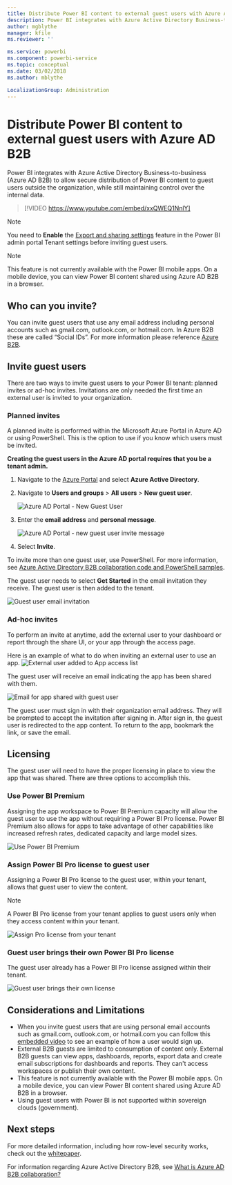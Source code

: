 ```yaml
---
title: Distribute Power BI content to external guest users with Azure AD B2B
description: Power BI integrates with Azure Active Directory Business-to-business (Azure AD B2B) to allow secure distribution of Power BI content to guest users outside the organization.
author: mgblythe
manager: kfile
ms.reviewer: ''

ms.service: powerbi
ms.component: powerbi-service
ms.topic: conceptual
ms.date: 03/02/2018
ms.author: mblythe

LocalizationGroup: Administration
---
```

# Distribute Power BI content to external guest users with Azure AD B2B

Power BI integrates with Azure Active Directory Business-to-business (Azure AD B2B) to allow secure distribution of Power BI content to guest users outside the organization, while still maintaining control over the internal data.

> [!VIDEO https://www.youtube.com/embed/xxQWEQ1NnlY]

> [!NOTE]
> You need to **Enable** the [Export and sharing settings](service-admin-portal.md#export-and-sharing-settings) feature in the Power BI admin portal Tenant settings before inviting guest users.

> [!NOTE]
> This feature is not currently available with the Power BI mobile apps. On a mobile device, you can view Power BI content shared using Azure AD B2B in a browser. 

## Who can you invite?

You can invite guest users that use any email address including personal accounts such as gmail.com, outlook.com, or hotmail.com. In Azure B2B these are called “Social IDs”. For more information please reference [Azure B2B](https://docs.microsoft.com/en-us/azure/active-directory/active-directory-b2b-what-is-azure-ad-b2b).

## Invite guest users

There are two ways to invite guest users to your Power BI tenant: planned invites or ad-hoc invites. Invitations are only needed the first time an external user is invited to your organization.

### Planned invites

A planned invite is performed within the Microsoft Azure Portal in Azure AD or using PowerShell. This is the option to use if you know which users must be invited. 

**Creating the guest users in the Azure AD portal requires that you be a tenant admin.**

1. Navigate to the [Azure Portal](https://portal.azure.com) and select **Azure Active Directory**.

2. Navigate to **Users and groups** > **All users** > **New guest user**.

    ![Azure AD Portal - New Guest User](media/service-admin-azure-ad-b2b/azuread-portal-new-guest-user.png)

3. Enter the **email address** and **personal message**.

    ![Azure AD Portal - new guest user invite message](media/service-admin-azure-ad-b2b/azuread-portal-invite-message.png)

4. Select **Invite**.

To invite more than one guest user, use PowerShell. For more information, see [Azure Active Directory B2B collaboration code and PowerShell samples](https://docs.microsoft.com/azure/active-directory/active-directory-b2b-code-samples).

The guest user needs to select **Get Started** in the email invitation they receive. The guest user is then added to the tenant.

![Guest user email invitation](media/service-admin-azure-ad-b2b/guest-user-invite-email.png)

### Ad-hoc invites

To perform an invite at anytime, add the external user to your dashboard or report through the share UI, or your app through the access page.

Here is an example of what to do when inviting an external user to use an app.
![External user added to App access list](media/service-admin-azure-ad-b2b/power-bi-app-access.png)

The guest user will receive an email indicating the app has been shared with them.

![Email for app shared with guest user](media/service-admin-azure-ad-b2b/guest-user-invite-email2.png)

The guest user must sign in with their organization email address. They will be prompted to accept the invitation after signing in. After sign in, the guest user is redirected to the app content. To return to the app, bookmark the link, or save the email.

## Licensing

The guest user will need to have the proper licensing in place to view the app that was shared. There are three options to accomplish this.

### Use Power BI Premium

Assigning the app workspace to Power BI Premium capacity will allow the guest user to use the app without requiring a Power BI Pro license. Power BI Premium also allows for apps to take advantage of other capabilities like increased refresh rates, dedicated capacity and large model sizes.

![Use Power BI Premium](media/service-admin-azure-ad-b2b/license-approach1.png)

### Assign Power BI Pro license to guest user

Assigning a Power BI Pro license to the guest user, within your tenant, allows that guest user to view the content.

> [!NOTE]
> A Power BI Pro license from your tenant applies to guest users only when they access content within your tenant.

![Assign Pro license from your tenant](media/service-admin-azure-ad-b2b/license-approach2.png)

### Guest user brings their own Power BI Pro license

The guest user already has a Power BI Pro license assigned within their tenant.

![Guest user brings their own license](media/service-admin-azure-ad-b2b/license-approach3.png)

## Considerations and Limitations

* When you invite guest users that are using personal email accounts such as gmail.com, outlook.com, or hotmail.com you can follow this [embedded video](https://docs.microsoft.com/en-us/azure/active-directory/active-directory-b2b-redemption-experience) to see an example of how a user would sign up.
* External B2B guests are limited to consumption of content only. External B2B guests can view apps, dashboards, reports, export data and create email subscriptions for dashboards and reports. They can't access workspaces or publish their own content.
* This feature is not currently available with the Power BI mobile apps. On a mobile device, you can view Power BI content shared using Azure AD B2B in a browser.
* Using guest users with Power BI is not supported within sovereign clouds (government).

## Next steps

For more detailed information, including how row-level security works, check out the [whitepaper](https://aka.ms/powerbi-b2b-whitepaper).

For information regarding Azure Active Directory B2B, see [What is Azure AD B2B collaboration?](https://docs.microsoft.com/azure/active-directory/active-directory-b2b-what-is-azure-ad-b2b)
